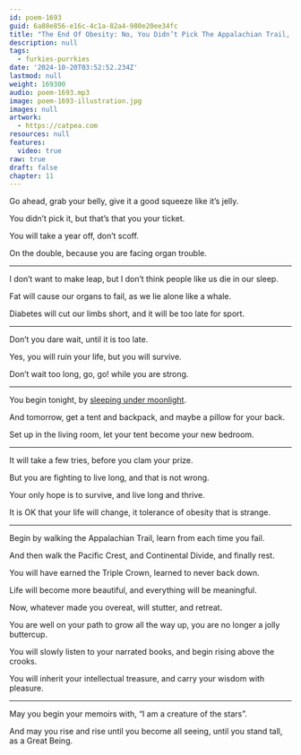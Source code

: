 ```yaml
---
id: poem-1693
guid: 6a88e856-e16c-4c1a-82a4-980e20ee34fc
title: "The End Of Obesity: No, You Didn’t Pick The Appalachian Trail, But It Sure As Sunshine Picked You"
description: null
tags:
  - furkies-purrkies
date: '2024-10-20T03:52:52.234Z'
lastmod: null
weight: 169300
audio: poem-1693.mp3
image: poem-1693-illustration.jpg
images: null
artwork:
  - https://catpea.com
resources: null
features:
  video: true
raw: true
draft: false
chapter: 11
---
```


Go ahead, grab your belly,
give it a good squeeze like it’s jelly.

You didn’t pick it,
but that’s that you your ticket.

You will take a year off,
don’t scoff.

On the double,
because you are facing organ trouble.

---

I don’t want to make leap,
but I don’t think people like us die in our sleep.

Fat will cause our organs to fail,
as we lie alone like a whale.

Diabetes will cut our limbs short,
and it will be too late for sport.

---

Don’t you dare wait,
until it is too late.

Yes, you will ruin your life,
but you will survive.

Don’t wait too long,
go, go! while you are strong.

---

You begin tonight,
by [sleeping under moonlight][1].

And tomorrow, get a tent and backpack,
and maybe a pillow for your back.

Set up in the living room,
let your tent become your new bedroom.

---

It will take a few tries,
before you clam your prize.

But you are fighting to live long,
and that is not wrong.

Your only hope is to survive,
and live long and thrive.

It is OK that your life will change,
it tolerance of obesity that is strange.

---

Begin by walking the Appalachian Trail,
learn from each time you fail.

And then walk the Pacific Crest,
and Continental Divide, and finally rest.

You will have earned the Triple Crown,
learned to never back down.

Life will become more beautiful,
and everything will be meaningful.

Now, whatever made you overeat,
will stutter, and retreat.

You are well on your path to grow all the way up,
you are no longer a jolly buttercup.

You will slowly listen to your narrated books,
and begin rising above the crooks.

You will inherit your intellectual treasure,
and carry your wisdom with pleasure.

---

May you begin your memoirs with,
“I am a creature of the stars”.

And may you rise and rise until you become all seeing,
until you stand tall, as a Great Being.

[1]: https://www.youtube.com/results?search_query=night+nature+sounds+real
